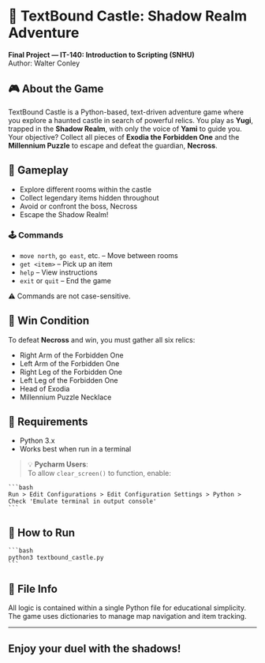 # 🏰 TextBound Castle: Shadow Realm Adventure

**Final Project — IT-140: Introduction to Scripting (SNHU)**  
Author: Walter Conley

## 🎮 About the Game

TextBound Castle is a Python-based, text-driven adventure game where you explore a haunted castle in search of powerful relics. You play as **Yugi**, trapped in the **Shadow Realm**, with only the voice of **Yami** to guide you. Your objective? Collect all pieces of **Exodia the Forbidden One** and the **Millennium Puzzle** to escape and defeat the guardian, **Necross**.

## 🧭 Gameplay

- Explore different rooms within the castle
- Collect legendary items hidden throughout
- Avoid or confront the boss, Necross
- Escape the Shadow Realm!

### 🕹️ Commands

- `move north`, `go east`, etc. – Move between rooms
- `get <item>` – Pick up an item
- `help` – View instructions
- `exit` or `quit` – End the game

⚠️ Commands are not case-sensitive.

## 🏁 Win Condition

To defeat **Necross** and win, you must gather all six relics:

- Right Arm of the Forbidden One
- Left Arm of the Forbidden One
- Right Leg of the Forbidden One
- Left Leg of the Forbidden One
- Head of Exodia
- Millennium Puzzle Necklace

## 🧰 Requirements

- Python 3.x
- Works best when run in a terminal

> 💡 **Pycharm Users**:  
> To allow `clear_screen()` to function, enable:

    ```bash
    Run > Edit Configurations > Edit Configuration Settings > Python > Check 'Emulate terminal in output console'
    ```

## 🚀 How to Run

    ```bash
    python3 textbound_castle.py
    ```

## 📁 File Info

All logic is contained within a single Python file for educational simplicity.
The game uses dictionaries to manage map navigation and item tracking.

---

## Enjoy your duel with the shadows!
